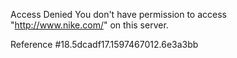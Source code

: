 Access Denied You don't have permission to access "http://www.nike.com/" on this server.

Reference #18.5dcadf17.1597467012.6e3a3bb